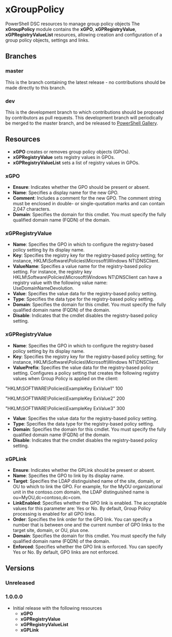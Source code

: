 # xGroupPolicy
PowerShell DSC resources to manage group policy objects
The **xGroupPolicy** module contains the **xGPO**, **xGPRegistryValue**, **xGPRegistryValueList** resources, allowing creation and configuration of a group policy objects, settings and links.

## Branches

### master

This is the branch containing the latest release - no contributions should be made
directly to this branch.

### dev

This is the development branch to which contributions should be proposed by contributors
as pull requests. This development branch will periodically be merged to the master
branch, and be released to [PowerShell Gallery](https://www.powershellgallery.com/).

## Resources

* **xGPO** creates or removes group policy objects (GPOs).
* **xGPRegistryValue** sets registry values in GPOs.
* **xGPRegistryValueList** sets a list of registry values in GPOs.

### xGPO

* **Ensure**: Indicates whether the GPO should be present or absent. 
* **Name**: Specifies a display name for the new GPO.
* **Comment**: Includes a comment for the new GPO. The comment string must be enclosed in double- or single-quotation marks and can contain 2,047 characters.
* **Domain**: Specifies the domain for this cmdlet. You must specify the fully qualified domain name (FQDN) of the domain.

### xGPRegistryValue

* **Name**: Specifies the GPO in which to configure the registry-based policy setting by its display name.
* **Key**: Specifies the registry key for the registry-based policy setting; for instance, HKLM\\Software\\Policies\\Microsoft\\Windows NT\\DNSClient.
* **ValueName**: Specifies a value name for the registry-based policy setting. For instance, the registry key HKLM\\Software\\Policies\\Microsoft\\Windows NT\\DNSClient can have a registry value with the following value name: UseDomainNameDevolution.
* **Value**: Specifies the value data for the registry-based policy setting.
* **Type**: Specifies the data type for the registry-based policy setting.
* **Domain**: Specifies the domain for this cmdlet. You must specify the fully qualified domain name (FQDN) of the domain.
* **Disable**: Indicates that the cmdlet disables the registry-based policy setting.

### xGPRegistryValue

* **Name**: Specifies the GPO in which to configure the registry-based policy setting by its display name.
* **Key**: Specifies the registry key for the registry-based policy setting; for instance, HKLM\\Software\\Policies\\Microsoft\\Windows NT\\DNSClient.
* **ValuePrefix**: Specifies the value data for the registry-based policy setting.
Configures a policy setting that creates the following registry values when Group Policy is applied on the client:

"HKLM\SOFTWARE\Policies\ExampleKey ExValue1" 100

"HKLM\SOFTWARE\Policies\ExampleKey ExValue2" 200

"HKLM\SOFTWARE\Policies\ExampleKey ExValue3" 300
* **Value**: Specifies the value data for the registry-based policy setting.
* **Type**: Specifies the data type for the registry-based policy setting.
* **Domain**: Specifies the domain for this cmdlet. You must specify the fully qualified domain name (FQDN) of the domain.
* **Disable**: Indicates that the cmdlet disables the registry-based policy setting.

### xGPLink
* **Ensure**: Indicates whether the GPLink should be present or absent. 
* **Name**: Specifies the GPO to link by its display name.
* **Target**: Specifies the LDAP distinguished name of the site, domain, or OU to which to link the GPO. For example, for the MyOU organizational unit in the contoso.com domain, the LDAP distinguished name is ou=MyOU,dc=contoso,dc=com.
* **LinkEnabled**: Specifies whether the GPO link is enabled. The acceptable values for this parameter are: Yes or No. By default, Group Policy processing is enabled for all GPO links. 
* **Order**: Specifies the link order for the GPO link. You can specify a number that is between one and the current number of GPO links to the target site, domain, or OU, plus one.
* **Domain**: Specifies the domain for this cmdlet. You must specify the fully qualified domain name (FQDN) of the domain.
* **Enforced**: Specifies whether the GPO link is enforced. You can specify Yes or No. By default, GPO links are not enforced.

## Versions

### Unreleased

### 1.0.0.0

* Initial release with the following resources
  * **xGPO**
  * **xGPRegistryValue**
  * **xGPRegistryValueList**
  * **xGPLink**
